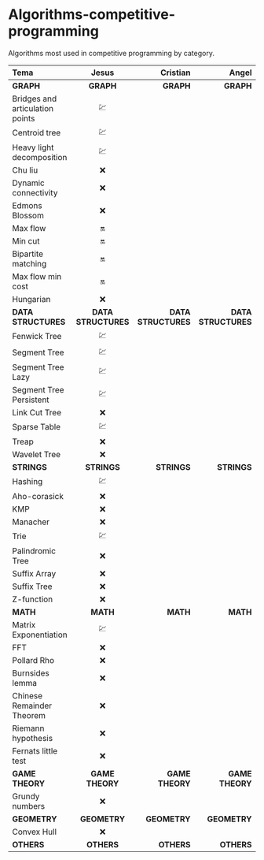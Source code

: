 # Algorithms-competitive-programming
Algorithms most used in competitive programming by category.


| Tema    | Jesus     | Cristian     |  Angel |
| :------------- | :----------: | -----------: | -----------: | 
|<strong>GRAPH</strong>  |<strong>GRAPH</strong>|<strong>GRAPH</strong>|<strong>GRAPH</strong>| 
| Bridges and articulation points | :chart: |  |  | 
| Centroid tree | :chart: |  |  | 
| Heavy light decomposition | :chart: |  |  | 
| Chu liu | :x: |  |  |  
| Dynamic connectivity | :x: |  |  | 
| Edmons Blossom | :x: |  |  | 
| Max flow | :on: |  |  | 
| Min cut | :on: |  |  | 
| Bipartite matching | :on: |  |  | 
| Max flow min cost | :on: |  |  | 
| Hungarian | :x: |  |  | 
| <strong>DATA STRUCTURES</strong> |<strong>DATA STRUCTURES</strong>| <strong>DATA STRUCTURES</strong> | <strong>DATA STRUCTURES</strong> | 
| Fenwick Tree | :chart: |  |  | 
| Segment Tree | :chart: |  |  | 
| Segment Tree Lazy | :chart: |  |  | 
| Segment Tree Persistent | :chart: |  |  | 
| Link Cut Tree | :x: |  |  | 
| Sparse Table |:chart:  |  |  | 
| Treap | :x: |  |  | 
| Wavelet Tree | :x: |  |  | 
| <strong>STRINGS</strong>|<strong>STRINGS</strong>  | <strong>STRINGS</strong> | <strong>STRINGS</strong>| 
| Hashing |:chart:  |  |  | 
| Aho-corasick | :x: |  |  | 
| KMP | :x: |  |  | 
| Manacher | :x: |  |  | 
| Trie | :chart: |  |  | 
| Palindromic Tree | :x: |  |  | 
| Suffix Array |:x:  |  |  | 
| Suffix Tree | :x: |  |  | 
| Z-function | :x: |  |  | 
|<strong>MATH</strong>| <strong>MATH</strong>| <strong>MATH</strong>| <strong>MATH</strong>| 
| Matrix Exponentiation | :chart: |  |  | 
| FFT | :x: |  |  | 
| Pollard Rho | :x: |  |  | 
| Burnsides lemma | :x: |  |  | 
| Chinese Remainder Theorem | :x: |  |  | 
| Riemann hypothesis | :x: |  |  | 
| Fernats little test | :x: |  |  | 
| <strong>GAME THEORY</strong> | <strong>GAME THEORY</strong> |<strong>GAME THEORY</strong>  |<strong>GAME THEORY</strong>  | 
| Grundy numbers |:x:  |  |  | 
| <strong>GEOMETRY</strong>| <strong>GEOMETRY</strong>| <strong>GEOMETRY</strong>| <strong>GEOMETRY</strong>| 
| Convex Hull | :x: |  |  | 
| <strong>OTHERS</strong>| <strong>OTHERS</strong>| <strong>OTHERS</strong>| <strong>OTHERS</strong>|
